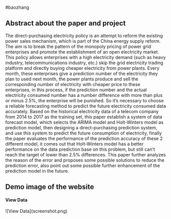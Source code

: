 #baozhang
<h2>Abstract about the paper and project</h2>
<p>The direct-purchasing electricity policy is an attempt to reform the existing power sales mechanism, which is part of the China energy supply reform. The aim is to break the pattern of the monopoly pricing of power grid enterprises and promote the establishment of an open electricity market. This policy allows enterprises with a high electricity demand (such as heavy industry, telecommunications industry, etc.) skip the grid electricity trading platform and directly buying cheaper electricity from power plants. Every month, these enterprises give a prediction number of the electricity they plan to used next month, the power plants produce and sell the corresponding number of electricity with cheaper price to these enterprises, in this process, if the prediction number and the actual electricity consumed number has a number difference with more than plus or minus 2.5%, the enterprise will be punished. So it’s necessary to choose a reliable forecasting method to predict the future electricity consumed data accurately. Based on the historical electricity data of a telecom company from 2014 to 2017 as the training set, this paper establish a system of data forecast model, which selects the ARIMA model and Holt-Winters model as prediction model, then designing a direct-purchasing prediction system, and use this system to predict the future consumption of electricity, finally the paper evaluates the performance of the prediction accuracy of these 2 different model, it comes out that Holt-Winters model has a better performance on the data prediction base on this problem, but still can’t reach the target of lower than 2.5% differences. This paper further analyzes the reason of the error and proposes some possible solutions to reduce the prediction error, also point out some possible further enhancement of the prediction model in the future.</p>

<h2>Demo image of the website</h2>
<h4>View Data</h4>
![View Data](screenshot.png)
